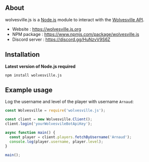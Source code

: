 ## About
wolvesville.js is a [Node.js](https://nodejs.org) module to interact with the [Wolvesville API](https://api-docs.wolvesville.com).

- Website : https://wolvesville.js.org
- NPM package : https://www.npmjs.com/package/wolvesville.js
- Discord server : https://discord.gg/HuNzvV9S6Z

## Installation

**Latest version of Node.js required**
```sh-session
npm install wolvesville.js
```

## Example usage

Log the username and level of the player with username `Arnaud`:
```javascript
const Wolvesville = require('wolvesville.js');

const client = new Wolvesville.Client();
client.login('yourWolvesvileBotApiKey');

async function main() {
  const player = client.players.fetchByUsername('Arnaud');
  console.log(player.username, player.level);
}

main();
```
